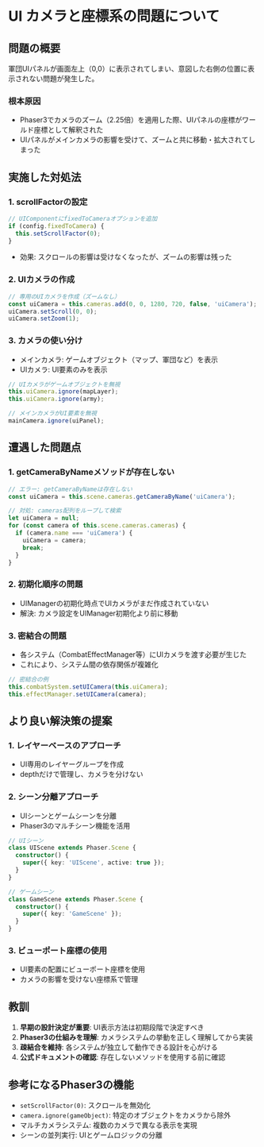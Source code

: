 # UI カメラと座標系の問題について

## 問題の概要

軍団UIパネルが画面左上（0,0）に表示されてしまい、意図した右側の位置に表示されない問題が発生した。

### 根本原因
- Phaser3でカメラのズーム（2.25倍）を適用した際、UIパネルの座標がワールド座標として解釈された
- UIパネルがメインカメラの影響を受けて、ズームと共に移動・拡大されてしまった

## 実施した対処法

### 1. scrollFactorの設定
```typescript
// UIComponentにfixedToCameraオプションを追加
if (config.fixedToCamera) {
  this.setScrollFactor(0);
}
```
- 効果: スクロールの影響は受けなくなったが、ズームの影響は残った

### 2. UIカメラの作成
```typescript
// 専用のUIカメラを作成（ズームなし）
const uiCamera = this.cameras.add(0, 0, 1280, 720, false, 'uiCamera');
uiCamera.setScroll(0, 0);
uiCamera.setZoom(1);
```

### 3. カメラの使い分け
- メインカメラ: ゲームオブジェクト（マップ、軍団など）を表示
- UIカメラ: UI要素のみを表示

```typescript
// UIカメラがゲームオブジェクトを無視
this.uiCamera.ignore(mapLayer);
this.uiCamera.ignore(army);

// メインカメラがUI要素を無視
mainCamera.ignore(uiPanel);
```

## 遭遇した問題点

### 1. getCameraByNameメソッドが存在しない
```typescript
// エラー: getCameraByNameは存在しない
const uiCamera = this.scene.cameras.getCameraByName('uiCamera');

// 対処: cameras配列をループして検索
let uiCamera = null;
for (const camera of this.scene.cameras.cameras) {
  if (camera.name === 'uiCamera') {
    uiCamera = camera;
    break;
  }
}
```

### 2. 初期化順序の問題
- UIManagerの初期化時点でUIカメラがまだ作成されていない
- 解決: カメラ設定をUIManager初期化より前に移動

### 3. 密結合の問題
- 各システム（CombatEffectManager等）にUIカメラを渡す必要が生じた
- これにより、システム間の依存関係が複雑化

```typescript
// 密結合の例
this.combatSystem.setUICamera(this.uiCamera);
this.effectManager.setUICamera(camera);
```

## より良い解決策の提案

### 1. レイヤーベースのアプローチ
- UI専用のレイヤーグループを作成
- depthだけで管理し、カメラを分けない

### 2. シーン分離アプローチ
- UIシーンとゲームシーンを分離
- Phaser3のマルチシーン機能を活用

```typescript
// UIシーン
class UIScene extends Phaser.Scene {
  constructor() {
    super({ key: 'UIScene', active: true });
  }
}

// ゲームシーン
class GameScene extends Phaser.Scene {
  constructor() {
    super({ key: 'GameScene' });
  }
}
```

### 3. ビューポート座標の使用
- UI要素の配置にビューポート座標を使用
- カメラの影響を受けない座標系で管理

## 教訓

1. **早期の設計決定が重要**: UI表示方法は初期段階で決定すべき
2. **Phaser3の仕組みを理解**: カメラシステムの挙動を正しく理解してから実装
3. **疎結合を維持**: 各システムが独立して動作できる設計を心がける
4. **公式ドキュメントの確認**: 存在しないメソッドを使用する前に確認

## 参考になるPhaser3の機能

- `setScrollFactor(0)`: スクロールを無効化
- `camera.ignore(gameObject)`: 特定のオブジェクトをカメラから除外
- マルチカメラシステム: 複数のカメラで異なる表示を実現
- シーンの並列実行: UIとゲームロジックの分離